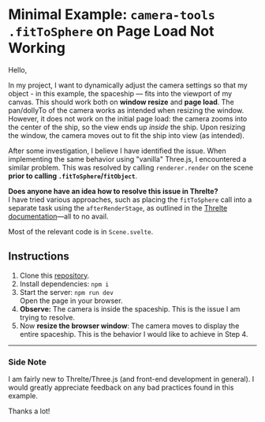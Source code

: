 # Minimal Example: `camera-tools .fitToSphere` on Page Load Not Working

Hello,

In my project, I want to dynamically adjust the camera settings so that my object - in this example, the spaceship — fits into the viewport of my canvas. This should work both on **window resize** and **page load**. The pan/dollyTo of the camera works as intended when resizing the window. However, it does not work on the initial page load: the camera zooms into the center of the ship, so the view ends up *inside* the ship. Upon resizing the window, the camera moves out to fit the ship into view (as intended). 

After some investigation, I believe I have identified the issue. When implementing the same behavior using "vanilla" Three.js, I encountered a similar problem. This was resolved by calling `renderer.render` on the scene **prior to calling `.fitToSphere`/`fitObject`**.

**Does anyone have an idea how to resolve this issue in Threlte?**  
I have tried various approaches, such as placing the `fitToSphere` call into a separate task using the `afterRenderStage`, as outlined in the [Threlte documentation](https://threlte.xyz/docs/learn/basics/scheduling-tasks)—all to no avail.

Most of the relevant code is in `Scene.svelte`.

## Instructions

1. Clone this [repository](https://github.com/fouf96/threlte-fit-to-sphere).
2. Install dependencies: `npm i`
3. Start the server: `npm run dev`  
   Open the page in your browser.
4. **Observe:** The camera is inside the spaceship. This is the issue I am trying to resolve.
5. Now **resize the browser window**: The camera moves to display the entire spaceship. This is the behavior I would like to achieve in Step 4.

---

### Side Note

I am fairly new to Threlte/Three.js (and front-end development in general). I would greatly appreciate feedback on any bad practices found in this example.

Thanks a lot!

